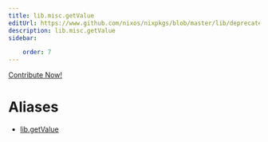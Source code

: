 ```yaml
---
title: lib.misc.getValue
editUrl: https://www.github.com/nixos/nixpkgs/blob/master/lib/deprecated.nix#L66C14
description: lib.misc.getValue
sidebar:

    order: 7
---
```


<a href="https://www.github.com/nixos/nixpkgs/blob/master/lib/deprecated.nix#L66C14">Contribute Now!</a>


# Aliases

- [lib.getValue](reference/lib/lib-getValue)


